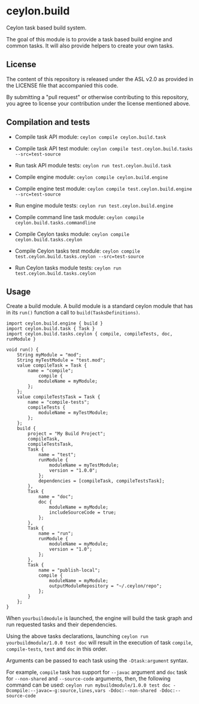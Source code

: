 ceylon.build
============

Ceylon task based build system.

The goal of this module is to provide a task based build engine and common tasks.
It will also provide helpers to create your own tasks.

License
-------

The content of this repository is released under the ASL v2.0
as provided in the LICENSE file that accompanied this code.

By submitting a "pull request" or otherwise contributing to this repository, you
agree to license your contribution under the license mentioned above.

Compilation and tests
----------------------

* Compile task API module: `ceylon compile ceylon.build.task`
* Compile task API test module: `ceylon compile test.ceylon.build.tasks --src=test-source`
* Run task API module tests: `ceylon run test.ceylon.build.task`

* Compile engine module: `ceylon compile ceylon.build.engine`
* Compile engine test module: `ceylon compile test.ceylon.build.engine --src=test-source`
* Run engine module tests: `ceylon run test.ceylon.build.engine`

* Compile command line task module: `ceylon compile ceylon.build.tasks.commandline`

* Compile Ceylon tasks module: `ceylon compile ceylon.build.tasks.ceylon`
* Compile Ceylon tasks test module: `ceylon compile test.ceylon.build.tasks.ceylon --src=test-source`
* Run Ceylon tasks module tests: `ceylon run test.ceylon.build.tasks.ceylon`

Usage
-----

Create a build module.
A build module is a standard ceylon module that has in its `run()` function a call to `build(TasksDefinitions)`.

```ceylon
import ceylon.build.engine { build }
import ceylon.build.task { Task }
import ceylon.build.tasks.ceylon { compile, compileTests, doc, runModule }

void run() {
    String myModule = "mod";
    String myTestModule = "test.mod";
    value compileTask = Task {
        name = "compile";
            compile {
            moduleName = myModule;
        };
    };
    value compileTestsTask = Task {
        name = "compile-tests";
        compileTests {
            moduleName = myTestModule;
        };
    };
    build {
        project = "My Build Project";
        compileTask,
        compileTestsTask,
        Task {
            name = "test";
            runModule {
                moduleName = myTestModule;
                version = "1.0.0";
            };
            dependencies = [compileTask, compileTestsTask];
        },
        Task {
            name = "doc";
            doc {
                moduleName = myModule;
                includeSourceCode = true;
            };
        },
        Task {
            name = "run";
            runModule {
                moduleName = myModule;
                version = "1.0";
            };
        },
        Task {
            name = "publish-local";
            compile {
                moduleName = myModule;
                outputModuleRepository = "~/.ceylon/repo";
            };
        }
    };
}
```

When `yourbuildmodule` is launched, the engine will build the task graph and run requested tasks and their dependencies.

Using the above tasks declarations, launching `ceylon run yourbuildmodule/1.0.0 test doc` will result in the
execution of task `compile`, `compile-tests`, `test` and `doc` in this order.

Arguments can be passed to each task using the `-Dtask:argument` syntax.

For example, `compile` task has support for `--javac` argument and `doc` task for `--non-shared` and `--source-code`
arguments, then, the following command can be used:
`ceylon run mybuildmodule/1.0.0 test doc -Dcompile:--javac=-g:source,lines,vars -Ddoc:--non-shared -Ddoc:--source-code`

